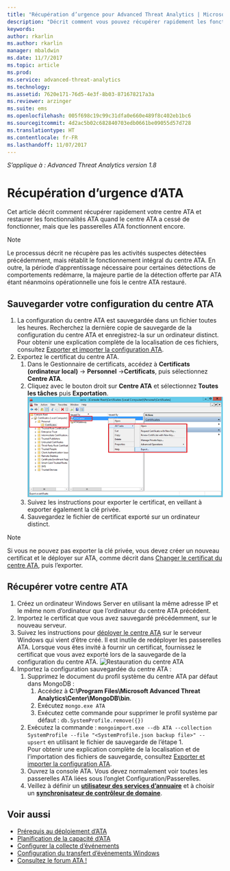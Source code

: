 ```yaml
---
title: "Récupération d’urgence pour Advanced Threat Analytics | Microsoft Docs"
description: "Décrit comment vous pouvez récupérer rapidement les fonctionnalités ATA après un sinistre"
keywords: 
author: rkarlin
ms.author: rkarlin
manager: mbaldwin
ms.date: 11/7/2017
ms.topic: article
ms.prod: 
ms.service: advanced-threat-analytics
ms.technology: 
ms.assetid: 7620e171-76d5-4e3f-8b03-871678217a3a
ms.reviewer: arzinger
ms.suite: ems
ms.openlocfilehash: 005f698c19c99c31dfa0e660e489f8c402eb1bc6
ms.sourcegitcommit: 4d2ac5b02c682840703edb0661be09055d57d728
ms.translationtype: HT
ms.contentlocale: fr-FR
ms.lasthandoff: 11/07/2017
---
```

*S’applique à : Advanced Threat Analytics version 1.8*



# <a name="ata-disaster-recovery"></a>Récupération d’urgence d’ATA
Cet article décrit comment récupérer rapidement votre centre ATA et restaurer les fonctionnalités ATA quand le centre ATA a cessé de fonctionner, mais que les passerelles ATA fonctionnent encore. 

>[!NOTE]
> Le processus décrit ne récupère pas les activités suspectes détectées précédemment, mais rétablit le fonctionnement intégral du centre ATA. En outre, la période d’apprentissage nécessaire pour certaines détections de comportements redémarre, la majeure partie de la détection offerte par ATA étant néanmoins opérationnelle une fois le centre ATA restauré. 

## <a name="back-up-your-ata-center-configuration"></a>Sauvegarder votre configuration du centre ATA

1. La configuration du centre ATA est sauvegardée dans un fichier toutes les heures. Recherchez la dernière copie de sauvegarde de la configuration du centre ATA et enregistrez-la sur un ordinateur distinct. Pour obtenir une explication complète de la localisation de ces fichiers, consultez [Exporter et importer la configuration ATA](ata-configuration-file.md). 
2. Exportez le certificat du centre ATA.
    1. Dans le Gestionnaire de certificats, accédez à **Certificats (ordinateur local)** -> **Personnel** ->**Certificats**, puis sélectionnez **Centre ATA**.
    2. Cliquez avec le bouton droit sur **Centre ATA** et sélectionnez **Toutes les tâches** puis **Exportation**. 
     ![Certificat du centre ATA](media/ata-center-cert.png)
    3. Suivez les instructions pour exporter le certificat, en veillant à exporter également la clé privée.
    4. Sauvegardez le fichier de certificat exporté sur un ordinateur distinct.

  > [!NOTE] 
  > Si vous ne pouvez pas exporter la clé privée, vous devez créer un nouveau certificat et le déployer sur ATA, comme décrit dans [Changer le certificat du centre ATA](modifying-ata-center-configuration#the-ata-center-certificate), puis l’exporter. 

## <a name="recover-your-ata-center"></a>Récupérer votre centre ATA

1. Créez un ordinateur Windows Server en utilisant la même adresse IP et le même nom d’ordinateur que l’ordinateur du centre ATA précédent.
4. Importez le certificat que vous avez sauvegardé précédemment, sur le nouveau serveur.
5. Suivez les instructions pour [déployer le centre ATA](install-ata-step1.md) sur le serveur Windows qui vient d’être créé. Il est inutile de redéployer les passerelles ATA. Lorsque vous êtes invité à fournir un certificat, fournissez le certificat que vous avez exporté lors de la sauvegarde de la configuration du centre ATA. 
![Restauration du centre ATA](media/disaster-recovery-deploymentss.png)
6. Importez la configuration sauvegardée du centre ATA :
    1. Supprimez le document du profil système du centre ATA par défaut dans MongoDB : 
        1. Accédez à **C:\Program Files\Microsoft Advanced Threat Analytics\Center\MongoDB\bin**. 
        2. Exécutez `mongo.exe ATA` 
        3. Exécutez cette commande pour supprimer le profil système par défaut : `db.SystemProfile.remove({})`
    2. Exécutez la commande : `mongoimport.exe --db ATA --collection SystemProfile --file "<SystemProfile.json backup file>" --upsert` en utilisant le fichier de sauvegarde de l’étape 1.</br>
    Pour obtenir une explication complète de la localisation et de l’importation des fichiers de sauvegarde, consultez [Exporter et importer la configuration ATA](ata-configuration-file.md). 
    3. Ouvrez la console ATA. Vous devez normalement voir toutes les passerelles ATA liées sous l’onglet Configuration/Passerelles. 
    5. Veillez à définir un [**utilisateur des services d’annuaire**](install-ata-step2.md) et à choisir un [**synchronisateur de contrôleur de domaine**](install-ata-step5.md). 






## <a name="see-also"></a>Voir aussi
- [Prérequis au déploiement d’ATA](ata-prerequisites.md)
- [Planification de la capacité d’ATA](ata-capacity-planning.md)
- [Configurer la collecte d’événements](install-ata-step6.md)
- [Configuration du transfert d’événements Windows](configure-event-collection.md)
- [Consultez le forum ATA !](https://social.technet.microsoft.com/Forums/security/home?forum=mata)
